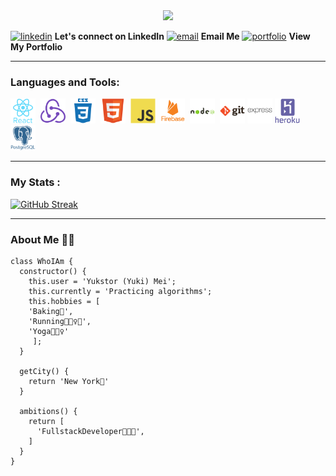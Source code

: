 <div id="header" align="center">
<img src="https://img.icons8.com/doodle/150/000000/hello--v1.png"/>
</div>

[![linkedin](https://img.icons8.com/clouds/60/000000/linkedin.png)][1] **Let's connect on LinkedIn**
[![email](https://img.icons8.com/clouds/60/000000/new-post.png)][2] **Email Me**
[![portfolio](https://img.icons8.com/clouds/60/000000/domain.png)][3] **View My Portfolio**

---
### Languages and Tools:
<div>
  <img src="https://github.com/devicons/devicon/blob/master/icons/react/react-original-wordmark.svg" title="React" alt="React" width="40" height="40"/>&nbsp;
  <img src="https://github.com/devicons/devicon/blob/master/icons/redux/redux-original.svg" title="Redux" alt="Redux " width="40" height="40"/>&nbsp;
  <img src="https://github.com/devicons/devicon/blob/master/icons/css3/css3-plain-wordmark.svg"  title="CSS3" alt="CSS" width="40" height="40"/>&nbsp;
  <img src="https://github.com/devicons/devicon/blob/master/icons/html5/html5-original.svg" title="HTML5" alt="HTML" width="40" height="40"/>&nbsp;
  <img src="https://github.com/devicons/devicon/blob/master/icons/javascript/javascript-original.svg" title="JavaScript" alt="JavaScript" width="40" height="40"/>&nbsp;
  <img src="https://github.com/devicons/devicon/blob/master/icons/firebase/firebase-plain-wordmark.svg" title="Firebase" alt="Firebase" width="40" height="40"/>&nbsp;
  <img src="https://github.com/devicons/devicon/blob/master/icons/nodejs/nodejs-original-wordmark.svg" title="NodeJS" alt="NodeJS" width="40" height="40"/>&nbsp;
  <img src="https://github.com/devicons/devicon/blob/master/icons/git/git-original-wordmark.svg" title="Git" **alt="Git" width="40" height="40"/>
<img src="https://github.com/devicons/devicon/blob/master/icons/express/express-original-wordmark.svg" title="Express" **alt="Express" width="40" height="40"/>
<img src="https://github.com/devicons/devicon/blob/master/icons/heroku/heroku-plain-wordmark.svg" title="heroku" **alt="heroku" width="40" height="40"/>
<img src="https://github.com/devicons/devicon/blob/master/icons/postgresql/postgresql-plain-wordmark.svg" title="postgresql" **alt="postgresql" width="40" height="40"/>
</div>

---
### My Stats : 
[![GitHub Streak](http://github-readme-streak-stats.herokuapp.com?user=ymei0072&theme=onedark_duo&background=DCEEC8)](https://git.io/streak-stats)

---
### About Me 👋🏼
```
class WhoIAm {
  constructor() {
    this.user = 'Yukstor (Yuki) Mei';
    this.currently = 'Practicing algorithms';
    this.hobbies = [
	'Baking🍰',
	'Running🏃🏻‍♀️💨',
	'Yoga🧘🏻‍♀️'
     ];
  }
  
  getCity() {
    return 'New York🗽'
  }
  
  ambitions() {
    return [
      'FullstackDeveloper👩🏻‍💻',
    ]
  }  
}
```

<img src="https://komarev.com/ghpvc/?username=ymei0072&style=flat-square&color=blue" alt=""/>


[1]: https://www.linkedin.com/in/yukstor-mei/
[2]: mailto:yukstormei@gmail.com
[3]: https://www.yukimei.dev

